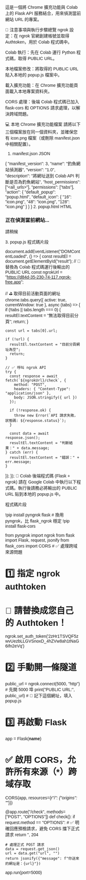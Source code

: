 這是一個將 Chrome 擴充功能與 Colab 上的 Flask API 服務結合，用來偵測當前網站 URL 的專案。

<div class="notes-section">

📝 注意事項與執行步驟總覽
ngrok 設定：在 ngrok 官網創建帳號並取得 Authtoken，用於 Colab 程式碼中。

Colab 執行：先在 Colab 運行 Python 程式碼，取得 PUBLIC URL。

本地檔案修改：將取得的 PUBLIC URL 貼入本地的 popup.js 檔案中。

載入擴充功能：在 Chrome 擴充功能頁面載入本地專案資料夾。

CORS 處理：後端 Colab 程式碼已加入 flask-cors 和 OPTIONS 請求處理，以解決跨域問題。

</div>

💻 本地 Chrome 擴充功能檔案
請將以下三個檔案放在同一個資料夾，並確保您有 icon.png 檔案（或刪除 manifest.json 中相關配置）。

1. manifest.json
JSON

{
  "manifest_version": 3,
  "name": "釣魚網站偵測器",
  "version": "1.0",
  "description": "將網址送到 Colab API 判斷是否為釣魚網站",
  "host_permissions": ["<all_urls>"],
  "permissions": ["tabs"],
  "action": {
    "default_popup": "popup.html",
    "default_icon": {
      "16": "icon.png",
      "48": "icon.png",
      "128": "icon.png"
    }
  }
}
2. popup.html
HTML

<!DOCTYPE html>
<html>
<head>
  <meta charset="UTF-8" />
  <title>釣魚網站偵測</title>
  <style>
    body { font-family: Arial; width: 250px; padding: 10px; }
  </style>
</head>
<body>
  <h3>正在偵測當前網站...</h3>
  <p id="result">請稍候</p>

  <script src="popup.js"></script>
</body>
</html>
3. popup.js
程式碼片段

document.addEventListener("DOMContentLoaded", () => {
  const resultEl = document.getElementById("result");
  // 🚨 替換為 Colab 程式碼運行後輸出的 PUBLIC URL
  const ngrokUrl = "https://d84d-35-230-74-117.ngrok-free.app"; 

  // ⛳ 取得目前活動頁面的網址
  chrome.tabs.query({ active: true, currentWindow: true }, async (tabs) => {
    if (!tabs || tabs.length === 0) {
      resultEl.textContent = "無法取得目前分頁";
      return;
    }

    const url = tabs[0].url;

    if (!url) {
      resultEl.textContent = "目前分頁網址為空";
      return;
    }

    // ✅ 呼叫 ngrok API
    try {
      const response = await fetch(`${ngrokUrl}/check`, {
        method: "POST",
        headers: { "Content-Type": "application/json" },
        body: JSON.stringify({ url })
      });

      if (!response.ok) {
        throw new Error(`API 請求失敗，狀態碼: ${response.status}`);
      }

      const data = await response.json();
      resultEl.textContent = "判斷結果：" + data.message;
    } catch (err) {
      resultEl.textContent = "錯誤：" + err.message;
    }
  });
});
🐍 Colab 後端程式碼 (Flask + ngrok)
請在 Google Colab 中執行以下程式碼。執行後請務必將輸出的 PUBLIC URL 貼到本地的 popup.js 中。

程式碼片段

!pip install pyngrok flask  # 換用 pyngrok，比 flask_ngrok 穩定 
!pip install flask-cors

from pyngrok import ngrok
from flask import Flask, request, jsonify
from flask_cors import CORS  # ✅ 處理跨域來源問題


# 1️⃣ 指定 ngrok authtoken
# 🚨 請替換成您自己的 Authtoken！
ngrok.set_auth_token('2zHr1TSVQF5zwvUezbLLGVSnoxD_4hZVw8ah1tNaG6ifn2eVq')

# 2️⃣ 手動開一條隧道
public_url = ngrok.connect(5000, "http")    # 先開 5000 埠
print("PUBLIC URL:", public_url) # 🔔 記下這個網址，填入 popup.js

# 3️⃣ 再啟動 Flask
app = Flask(__name__)
# ✅ 啟用 CORS，允許所有來源（*）跨域存取
CORS(app, resources={r"/*": {"origins": "*"}}) 

@app.route("/check", methods=["POST", "OPTIONS"])
def check():
    if request.method == "OPTIONS":
        # ✅ 明確回應預檢請求，避免 CORS 擋下正式請求
        return '', 204

    # 處理正式 POST 請求
    data = request.get_json()
    url = data.get("url", "")
    return jsonify({"message": f"你送來的網址是：{url}"})

app.run(port=5000)
